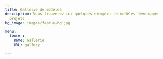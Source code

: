 ```yaml
---
title: Gallerie de modèles
description: Vous trouverez ici quelques exemples de modèles développés pour de précédents
  projets
bg_image: images/featue-bg.jpg

menu:
  footer:
    name: Gallerie
    URL: gallery

---
```

